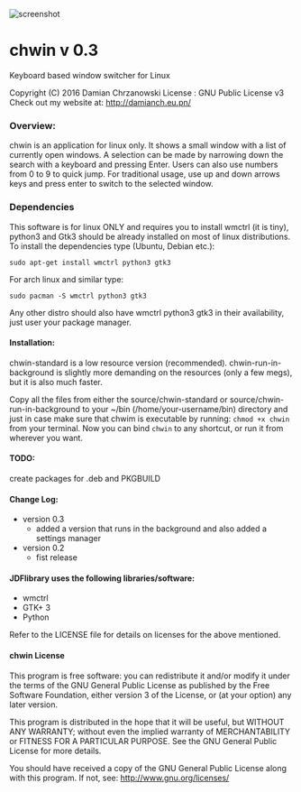 ![screenshot](https://cloud.githubusercontent.com/assets/16053284/21318741/67e0896e-c602-11e6-8ea8-cbc1fbb7928b.png)

# chwin v 0.3
Keyboard based window switcher for Linux

Copyright (C) 2016 Damian Chrzanowski
License : GNU Public License v3
Check out my website at: http://damianch.eu.pn/

### Overview:
chwin is an application for linux only. It shows a small window with a list of currently open windows.
A selection can be made by narrowing down the search with a keyboard and pressing Enter.
Users can also use numbers from 0 to 9 to quick jump.
For traditional usage, use up and down arrows keys and press enter to switch to the selected window.

### Dependencies
This software is for linux ONLY and requires you to install wmctrl (it is tiny), python3 and Gtk3 should be already installed on most of linux distributions.
To install the dependencies type (Ubuntu, Debian etc.):

`sudo apt-get install wmctrl python3 gtk3`

For arch linux and similar type:

`sudo pacman -S wmctrl python3 gtk3`

Any other distro should also have wmctrl python3 gtk3 in their availability, just user your package manager.

#### Installation:

chwin-standard is a low resource version (recommended).
chwin-run-in-background is slightly more demanding on the resources (only a few megs), but it is also much faster.

Copy all the files from either the source/chwin-standard or source/chwin-run-in-background
to your ~/bin (/home/your-username/bin) directory and just in case make sure that chwim is executable by running: `chmod +x chwin` from your terminal. Now you can bind `chwin` to any shortcut, or run it from wherever you want.


#### TODO:

create packages for .deb and PKGBUILD


#### Change Log:

* version 0.3
    * added a version that runs in the background and also added a settings manager
* version 0.2
    * fist release


#### JDFlibrary uses the following libraries/software:

* wmctrl
* GTK+ 3
* Python


Refer to the LICENSE file for details on licenses for the above mentioned.


#### chwin License

This program is free software: you can redistribute it and/or modify
it under the terms of the GNU General Public License as published by
the Free Software Foundation, either version 3 of the License, or
(at your option) any later version.<br>

This program is distributed in the hope that it will be useful,
but WITHOUT ANY WARRANTY; without even the implied warranty of
MERCHANTABILITY or FITNESS FOR A PARTICULAR PURPOSE.  See the
GNU General Public License for more details.

You should have received a copy of the GNU General Public License
along with this program. If not, see:
http://www.gnu.org/licenses/
